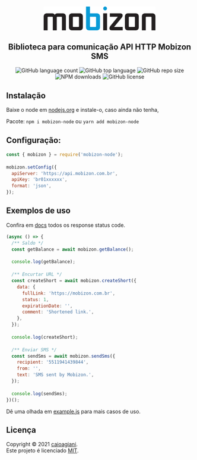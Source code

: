 <!--
/*
 * Obrigado por baixar este projeto, caso tenha alguma ideia, ajustes, etc...
 * dê um fork no repositório e crie uma Pull Request.
 */
-->

<p align="center">
  <a href="https://mobizon.com.br">
    <img src=".github/default.svg" width="60%" alt="Mobizon" title="Mobizon">
  </a>
</p>

<h2 align="center">Biblioteca para comunicação API HTTP Mobizon SMS</h2>

<p align="center">
  <img alt="GitHub language count" src="https://img.shields.io/github/languages/count/caioagiani/mobizon-node">
  <img alt="GitHub top language" src="https://img.shields.io/github/languages/top/caioagiani/mobizon-node">
  <img alt="GitHub repo size" src="https://img.shields.io/github/repo-size/caioagiani/mobizon-node">
  <img alt="NPM downloads" src="https://img.shields.io/npm/dt/mobizon-node?color=blue">
  <img alt="GitHub license" src="https://img.shields.io/badge/license-MIT-blue.svg">
</p>

## Instalação

Baixe o node em [nodejs.org](http://nodejs.org) e instale-o, caso ainda não tenha,

Pacote: `npm i mobizon-node` ou `yarn add mobizon-node`

## Configuração:

```js
const { mobizon } = require('mobizon-node');

mobizon.setConfig({
  apiServer: 'https://api.mobizon.com.br',
  apiKey: 'br01xxxxxx',
  format: 'json',
});
```

## Exemplos de uso

Confira em [docs](https://github.com/caioagiani/mobizon-node/blob/master/docs) todos os response status code.

```js
(async () => {
  /** Saldo */
  const getBalance = await mobizon.getBalance();

  console.log(getBalance);

  /** Encurtar URL */
  const createShort = await mobizon.createShort({
    data: {
      fullLink: 'https://mobizon.com.br',
      status: 1,
      expirationDate: '',
      comment: 'Shortened link.',
    },
  });

  console.log(createShort);

  /** Enviar SMS */
  const sendSms = await mobizon.sendSms({
    recipient: '5511941439844',
    from: '',
    text: 'SMS sent by Mobizon.',
  });

  console.log(sendSms);
})();
```

Dê uma olhada em [example.js](https://github.com/caioagiani/mobizon-node/blob/master/example.js) para mais casos de uso.

## Licença

Copyright © 2021 [caioagiani](https://github.com/caioagiani).<br />
Este projeto é licenciado [MIT](https://github.com/caioagiani/mobizon-node/blob/master/LICENSE).
